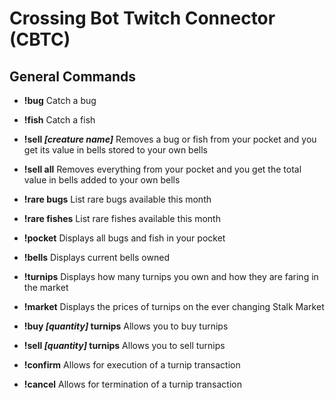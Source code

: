 # Crossing Bot Twitch Connector (CBTC)

## General Commands

- **!bug** Catch a bug

- **!fish** Catch a fish

- **!sell *[creature name]*** Removes a bug or fish from your pocket and you get its value in bells stored to your own bells

- **!sell all** Removes everything from your pocket and you get the total value in bells added to your own bells

- **!rare bugs** List rare bugs available this month

- **!rare fishes** List rare fishes available this month

- **!pocket** Displays all bugs and fish in your pocket

- **!bells** Displays current bells owned

- **!turnips** Displays how many turnips you own and how they are faring in the market

- **!market** Displays the prices of turnips on the ever changing Stalk Market

- **!buy *[quantity]* turnips** Allows you to buy turnips

- **!sell *[quantity]* turnips** Allows you to sell turnips

- **!confirm** Allows for execution of a turnip transaction

- **!cancel** Allows for termination of a turnip transaction
